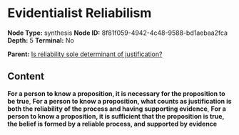 # Evidentialist Reliabilism

**Node Type:** synthesis
**Node ID:** 8f81f059-4942-4c48-9588-bd1aebaa2fca
**Depth:** 5
**Terminal:** No

**Parent:** [Is reliability sole determinant of justification?](is-reliability-sole-determinant-of-justification-antithesis-7d1589d1-c709-4aaa-aaa8-e27b4b205d34.md)

## Content

**For a person to know a proposition, it is necessary for the proposition to be true**, **For a person to know a proposition, what counts as justification is both the reliability of the process and having supporting evidence**, **For a person to know a proposition, it is sufficient that the proposition is true, the belief is formed by a reliable process, and supported by evidence**
